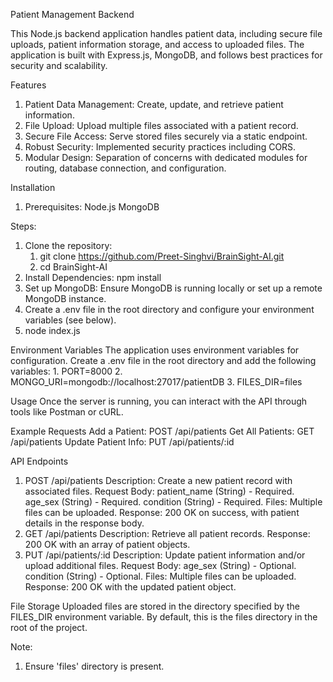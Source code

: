 Patient Management Backend

This Node.js backend application handles patient data, including secure file uploads, patient information storage, and access to uploaded files. The application is built with Express.js, MongoDB, and follows best practices for security and scalability.

Features
1. Patient Data Management: Create, update, and retrieve patient information.
2. File Upload: Upload multiple files associated with a patient record.
3. Secure File Access: Serve stored files securely via a static endpoint.
4. Robust Security: Implemented security practices including CORS.
5. Modular Design: Separation of concerns with dedicated modules for routing, database connection, and configuration.

Installation
1. Prerequisites:
	Node.js
	MongoDB

Steps:
1. Clone the repository:
	1. git clone https://github.com/Preet-Singhvi/BrainSight-AI.git
	2. cd BrainSight-AI
2. Install Dependencies:
	npm install
3. Set up MongoDB:
	Ensure MongoDB is running locally or set up a remote MongoDB instance.
4. Create a .env file in the root directory and configure your environment variables (see below).
5. node index.js

Environment Variables
The application uses environment variables for configuration. Create a .env file in the root directory and add the following variables:
	1. PORT=8000
	2. MONGO_URI=mongodb://localhost:27017/patientDB
	3. FILES_DIR=files

Usage
Once the server is running, you can interact with the API through tools like Postman or cURL.

Example Requests
	Add a Patient: POST /api/patients
	Get All Patients: GET /api/patients
	Update Patient Info: PUT /api/patients/:id

API Endpoints
1. POST /api/patients
	Description: Create a new patient record with associated files.
	Request Body:
		patient_name (String) - Required.
		age_sex (String) - Required.
		condition (String) - Required.
		Files: Multiple files can be uploaded.
	Response:
		200 OK on success, with patient details in the response body.
2. GET /api/patients
	Description: Retrieve all patient records.
	Response:
		200 OK with an array of patient objects.
3. PUT /api/patients/:id
	Description: Update patient information and/or upload additional files.
	Request Body:
		age_sex (String) - Optional.
		condition (String) - Optional.
		Files: Multiple files can be uploaded.
	Response:
		200 OK with the updated patient object.

File Storage
Uploaded files are stored in the directory specified by the FILES_DIR environment variable. By default, this is the files directory in the root of the project.

Note:
1. Ensure 'files' directory is present.
